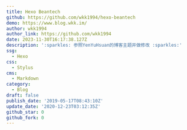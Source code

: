 ```yaml
---
title: Hexo Beantech
github: https://github.com/wkk1994/hexo-beantech
demo: https://www.blog.wkk.im/
author: wkk1994
author_link: https://github.com/wkk1994
date: 2023-11-30T16:17:38.127Z
description: ':sparkles: 参照YenYuHsuan的博客主题并做修改 :sparkles:'
ssg:
  - Hexo
css:
  - Stylus
cms:
  - Markdown
category:
  - Blog
draft: false
publish_date: '2019-05-17T08:43:10Z'
update_date: '2020-12-23T03:12:35Z'
github_star: 0
github_fork: 0
---
```

